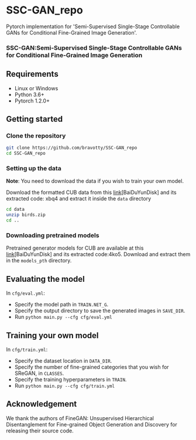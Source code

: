 # SSC-GAN_repo
Pytorch implementation for 'Semi-Supervised Single-Stage Controllable GANs for Conditional Fine-Grained Image Generation'.


### SSC-GAN:Semi-Supervised Single-Stage Controllable GANs for Conditional Fine-Grained Image Generation

## Requirements
- Linux or Windows 
- Python 3.6+
- Pytorch 1.2.0+

## Getting started
### Clone the repository
```bash
git clone https://github.com/bravotty/SSC-GAN_repo
cd SSC-GAN_repo
```
### Setting up the data
**Note**: You need to download the data if you wish to train your own model.

Download the formatted CUB data from this [link](https://pan.baidu.com/s/1oEHcskg74FGZG9A2TuWavA)[BaiDuYunDisk] and its extracted code: xbq4 and extract it inside the `data` directory
```bash
cd data
unzip birds.zip
cd ..
```

### Downloading pretrained models
Pretrained generator models for CUB are available at this [link](https://pan.baidu.com/s/1Skzwv7e8IK8KaKpShQSxXQ)[BaiDuYunDisk] and its extracted code:4ko5. Download and extract them in the `models_pth` directory.

## Evaluating the model
In `cfg/eval.yml`:
- Specify the model path in `TRAIN.NET_G`.
- Specify the output directory to save the generated images in `SAVE_DIR`. 
- Run `python main.py --cfg cfg/eval.yml`

## Training your own model
In `cfg/train.yml`:
- Specify the dataset location in `DATA_DIR`.
- Specify the number of fine-grained categories that you wish for SReGAN, in `CLASSES`.
- Specify the training hyperparameters in `TRAIN`.
- Run `python main.py --cfg cfg/train.yml`

## Acknowledgement
We thank the authors of FineGAN: Unsupervised Hierarchical Disentanglement for Fine-grained Object Generation and Discovery for releasing their source code.

